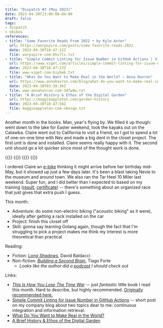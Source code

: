 ```yaml
---
title: "Dispatch #3 (May 2023)"
date: 2023-04-30T23:00:00-04:00
draft: false
tags:
- dispatch
- ebikes
references:
- title: "Some Favorite Reads From 2022 • by Kyle Aster"
  url: https://warpspire.com/posts/some-favorite-reads-2022
  date: 2023-04-30T18:47:22Z
  file: warpspire-com-bhv7lv.txt
- title: "Simple Commit Linting for Issue Number in GitHub Actions | Viget"
  url: https://www.viget.com/articles/simple-commit-linting-for-issue-number-in-github-actions/
  date: 2023-04-30T18:47:23Z
  file: www-viget-com-biybeb.txt
- title: "What Do You Want to Make Real in the World? — Anna Havron"
  url: https://www.annahavron.com/blog/what-do-you-want-to-make-real-in-the-world
  date: 2023-04-30T03:38:36Z
  file: www-annahavron-com-34fw9w.txt
- title: "A Brief History & Ethos of the Digital Garden"
  url: https://maggieappleton.com/garden-history
  date: 2023-04-30T18:47:58Z
  file: maggieappleton-com-n6xsqa.txt
---
```


Another month in the books. Man, year's flying by. We filled it up though: went down to the lake for Easter weekend, took the kayaks out on the Catawba. Claire went out to California to visit a friend, so I got to spend a lot of one-on-one time with Nev and made a big dent in the closet project. The first unit is done and installed. Claire seems really happy with it. The second unit should go a lot quicker since most of the thought work is done.

<!--more-->

<div class="image-set">
  {{<thumbnail IMG_3656 "200x300" />}}
  {{<thumbnail IMG_3763 "200x300" />}}
  {{<thumbnail IMG_3816 "200x300" />}}
  {{<thumbnail IMG_3815 "200x300" />}}
</div>

I ordered Claire an [e-bike][1] thinking it might arrive before her birthday mid-May, but it showed up just a few days later. It's been a blast taking Nevie to the museum and around town. We also ran the Tar Heel 10 Miler last weekend. Super fun, and I did better than I expected to based on my training ([result][2], [certificate][3]) -- there's something about an organized race that just gives that extra push I guess.

[1]: https://www.aventon.com/products/pace500-3-step-through-ebike
[2]: 10_miler_results.pdf
[3]: 10_miler_certificate.png

This month:

* Adventure: do some non-electric biking ("acoustic biking" as it were), ideally after getting a rack installed on the car
* Project: finish this closet off
* Skill: gonna say learning Golang again, though the fact that I'm struggling to pick a project makes me think my interest is more theoretical than practical

Reading:

* Fiction: [_Long Shadows_][4], David Baldacci
* Non-fiction: [_Building a Second Brain_][5], Tiago Forte
  * _Looks like the author did a [podcast][6] I should check out_

[4]: https://bookshop.org/p/books/long-shadows-david-baldacci/18261851?ean=9781538719824
[5]: https://bookshop.org/p/books/building-a-second-brain-a-proven-method-to-organize-your-digital-life-and-unlock-your-creative-potential-tiago-forte/18265370?ean=9781982167387
[6]: https://www.artofmanliness.com/character/advice/podcast-816-building-a-second-brain/

Links:

* [_This Is How You Lose The Time War_][7] -- just _fantastic_ little book I read this month. Hard to describe, but highly recommended. [Originally recommended here.][8]
* [Simple Commit Linting for Issue Number in GitHub Actions][9] -- short post on my company blog about two topics dear to me: continuous integration and information retrieval.
* [What Do You Want to Make Real in the World?][10]
* [A Brief History & Ethos of the Digital Garden][11]

[7]: https://bookshop.org/p/books/this-is-how-you-lose-the-time-war-amal-el-mohtar/18270911
[8]: https://warpspire.com/posts/some-favorite-reads-2022
[9]: https://www.viget.com/articles/simple-commit-linting-for-issue-number-in-github-actions/
[10]: https://www.annahavron.com/blog/what-do-you-want-to-make-real-in-the-world
[11]: https://maggieappleton.com/garden-history
